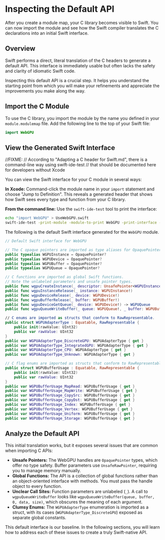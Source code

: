 # Inspecting the Default API

After you create a module map, your C library becomes visible to Swift. You can now import the module and see how the Swift compiler translates the C declarations into an initial Swift interface.

## Overview

Swift performs a direct, literal translation of the C headers to generate a default API. This interface is immediately usable but often lacks the safety and clarity of idiomatic Swift code.

Inspecting this default API is a crucial step. It helps you understand the starting point from which you will make your refinements and appreciate the improvements you make along the way.

## Import the C Module

To use the C library, you import the module by the name you defined in your `module.modulemap` file. Add the following line to the top of your Swift file:

```swift
import WebGPU
```

## View the Generated Swift Interface

//FIXME: <explaination of issue>
// According to "Adapting a C header for Swift.md", there is a command-line way using swift-ide-test
// that should be documented here for developers without Xcode

You can view the Swift interface for your C module in several ways:

**In Xcode:** Command-click the module name in your `import` statement and choose "Jump to Definition". This reveals a generated header that shows how Swift sees every type and function from your C library.

**From the command line:** Use the `swift-ide-test` tool to print the interface:

```sh
echo "import WebGPU" > UseWebGPU.swift
swift-ide-test -print-module -module-to-print WebGPU -print-interface -source-filename UseWebGPU.swift -I ./WebGPU
```

The following is the default Swift interface generated for the `WebGPU` module.

```swift
// Default Swift interface for WebGPU

// The C opaque pointers are imported as type aliases for OpaquePointer.
public typealias WGPUInstance = OpaquePointer?
public typealias WGPUDevice = OpaquePointer?
public typealias WGPUBuffer = OpaquePointer?
public typealias WGPUQueue = OpaquePointer?

// C functions are imported as global Swift functions.
// Note the unlabeled parameters and unsafe pointer types.
public func wgpuCreateInstance(_ descriptor: UnsafePointer<WGPUInstanceDescriptor>!) -> WGPUInstance
public func wgpuInstanceRelease(_ instance: WGPUInstance!)
public func wgpuDeviceRelease(_ device: WGPUDevice!)
public func wgpuBufferRelease(_ buffer: WGPUBuffer!)
public func wgpuDeviceGetQueue(_ device: WGPUDevice!) -> WGPUQueue
public func wgpuQueueWriteBuffer(_ queue: WGPUQueue!, _ buffer: WGPUBuffer!, _ bufferOffset: UInt64, _ data: UnsafeRawPointer!, _ size: Int)

// C enums are imported as structs that conform to RawRepresentable.
public struct WGPUAdapterType : Equatable, RawRepresentable {
    public init(rawValue: UInt32)
    public var rawValue: UInt32
}
public var WGPUAdapterType_DiscreteGPU: WGPUAdapterType { get }
public var WGPUAdapterType_IntegratedGPU: WGPUAdapterType { get }
public var WGPUAdapterType_CPU: WGPUAdapterType { get }
public var WGPUAdapterType_Unknown: WGPUAdapterType { get }

// C flag enums are imported as structs that conform to RawRepresentable.
public struct WGPUBufferUsage : Equatable, RawRepresentable {
    public init(rawValue: UInt32)
    public var rawValue: UInt32
}
public var WGPUBufferUsage_MapRead: WGPUBufferUsage { get }
public var WGPUBufferUsage_MapWrite: WGPUBufferUsage { get }
public var WGPUBufferUsage_CopySrc: WGPUBufferUsage { get }
public var WGPUBufferUsage_CopyDst: WGPUBufferUsage { get }
public var WGPUBufferUsage_Index: WGPUBufferUsage { get }
public var WGPUBufferUsage_Vertex: WGPUBufferUsage { get }
public var WGPUBufferUsage_Uniform: WGPUBufferUsage { get }
public var WGPUBufferUsage_Storage: WGPUBufferUsage { get }
```

## Analyze the Default API

This initial translation works, but it exposes several issues that are common when importing C APIs:

- **Unsafe Pointers:** The WebGPU handles are `OpaquePointer` types, which offer no type safety. Buffer parameters use `UnsafeRawPointer`, requiring you to manage memory manually.
- **Global Functions:** The API is a collection of global functions rather than an object-oriented interface with methods. You must pass the handle object to every function.
- **Unclear Call Sites:** Function parameters are unlabeled (`_`). A call to `wgpuQueueWriteBuffer` looks like `wgpuQueueWriteBuffer(queue, buffer, 0, data, size)`, which obscures the meaning of each argument.
- **Clumsy Enums:** The `WGPUAdapterType` enumeration is imported as a struct, with its cases (`WGPUAdapterType_DiscreteGPU`) exposed as separate global constants.

This default interface is our baseline. In the following sections, you will learn how to address each of these issues to create a truly Swift-native API.
